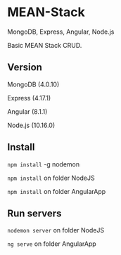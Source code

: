 # MEAN-Stack
MongoDB, Express, Angular, Node.js

Basic MEAN Stack CRUD.

## Version
MongoDB (4.0.10)

Express (4.17.1) 

Angular (8.1.1)

Node.js (10.16.0)

## Install
`npm install` -g nodemon

`npm install` on folder NodeJS

`npm install` on folder AngularApp

##  Run servers
`nodemon server` on folder NodeJS

`ng serve` on folder AngularApp
